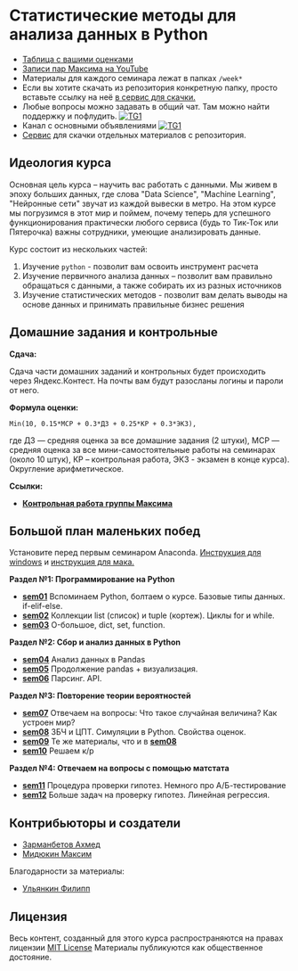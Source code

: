 # Статистические методы для анализа данных в Python

- [Таблица с вашими оценками](https://docs.google.com/spreadsheets/d/1xFRsZ26L666ySqPMMX3OvPiv5HIEGJZfVvravlCBfd0/edit#gid=0)
- [Записи пар Максима на YouTube](https://www.youtube.com/@midiukinmaksim7256/featured)
- Материалы для каждого семинара лежат в папках `/week*`
- Если вы хотите скачать из репозитория конкретную папку, просто вставьте ссылку на неё [в сервис для скачки.](https://minhaskamal.github.io/DownGit/#/home)
- Любые вопросы можно задавать в общий чат. Там можно найти поддержку и пофлудить. [![TG1](https://img.shields.io/badge/Telegram-chat-blue)](https://t.me/+ahuPbt1fWsxiNjhi) 
- Канал с основными объявлениями [![TG1](https://img.shields.io/badge/Telegram-chat-blue)](https://t.me/+cyIRVHwh9lIwMTEy)
- [Сервис](https://minhaskamal.github.io/DownGit/#/home) для скачки отдельных материалов с репозитория.

## Идеология курса

Основная цель курса – научить вас работать с данными. Мы живем в эпоху больших данных, где слова "Data Science", "Machine Learning", "Нейронные сети" звучат из каждой вывески в метро. На этом курсе мы погрузимся в этот мир и поймем, почему теперь для успешного функционирования практически любого сервиса (будь то Тик-Ток или Пятерочка) важны сотрудники, умеющие анализировать данные. 

Курс состоит из нескольких частей: 

1. Изучение `python` - позволит вам освоить инструмент расчета
2. Изучение первичного анализа данных – позволит вам правильно обращаться с данными, а также собирать их из разных источников
3. Изучение статистических методов - позволит вам делать выводы на основе данных и принимать правильные бизнес решения


## Домашние задания и контрольные

__Сдача:__

Сдача части домашних заданий и контрольных будет происходить через Яндекс.Контест. На почты вам будут разосланы логины и пароли от него.

__Формула оценки:__

```
Min(10, 0.15*МСР + 0.3*ДЗ + 0.25*КР + 0.3*ЭКЗ),
```

где ДЗ — средняя оценка за все домашние задания (2 штуки), МСР — средняя оценка за все мини-самостоятельные работы на семинарах (около 10 штук), КР – контрольная работа, ЭКЗ - экзамен в конце курса). Округление арифметическое.


__Ссылки:__

- [__Контрольная работа группы Максима__](./week10/test_191.ipynb)


## Большой план маленьких побед

Установите перед первым семинаром Anaconda. [Инструкция для windows](https://github.com/hse-econ-data-science/dap_2020_fall/blob/master/utils/install_conda_windows.pdf) и [инструкция для мака.](https://github.com/hse-econ-data-science/dap_2020_fall/blob/master/utils/install_conda_mac.pdf)

__Раздел №1: Программирование на Python__

- [__sem01__](./week01) Вспоминаем Python, болтаем о курсе. Базовые типы данных. if-elif-else.
- [__sem02__](./week02) Коллекции list (список) и tuple (кортеж). Циклы for и while.
- [__sem03__](./week03) O-большое, dict, set, function.

__Раздел №2: Сбор и анализ данных в Python__

- [__sem04__](./week04) Анализ данных в Pandas
- [__sem05__](./week05) Продолжение pandas + визуализация.
- [__sem06__](./week06) Парсинг. API.

__Раздел №3: Повторение теории вероятностей__

- [__sem07__](./week07) Отвечаем на вопросы: Что такое случайная величина? Как устроен мир?
- [__sem08__](./week08) ЗБЧ и ЦПТ. Симуляции в Python. Свойства оценок.
- [__sem09__](./week09) Те же материалы, что и в [__sem08__](./week08)
- [__sem10__](./week10) Решаем к/р


__Раздел №4: Отвечаем на вопросы с помощью матстата__

- [__sem11__](./week11) Процедура проверки гипотез. Немного про А/Б-тестирование
- [__sem12__](./week12) Больше задач на проверку гипотез. Линейная регрессия.

## Контрибьюторы и создатели

* [Зарманбетов Ахмед](https://github.com/ahmedushka7)
* [Мидюкин Максим](https://github.com/MidiukinM)


Благодарности за материалы:

* [Ульянкин Филипп](https://github.com/FUlyankin)


## Лицензия

Весь контент, созданный для этого курса распространяются на правах лицензии [MIT License](https://github.com/hse-econ-data-science/dap_2020_fall/blob/master/LICENSE) Материалы публикуются как общественное достояние.

